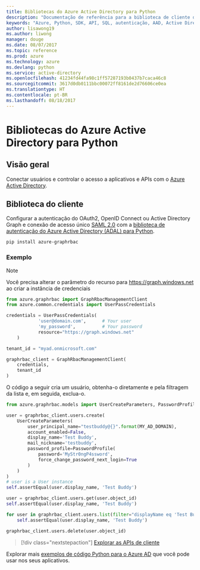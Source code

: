 ```yaml
---
title: Bibliotecas do Azure Active Directory para Python
description: "Documentação de referência para a biblioteca de cliente de Python para o Azure Active Directory"
keywords: "Azure, Python, SDK, API, SQL, autenticação, AAD, Active Directory, Graph, OAuth 2.0"
author: lisawong19
ms.author: liwong
manager: douge
ms.date: 08/07/2017
ms.topic: reference
ms.prod: azure
ms.technology: azure
ms.devlang: python
ms.service: active-directory
ms.openlocfilehash: 41234fd44fa98c1ff57287193b0437b7caca46c8
ms.sourcegitcommit: 3617d0db0111bbc00072ff8161de2d76606ce0ea
ms.translationtype: HT
ms.contentlocale: pt-BR
ms.lasthandoff: 08/18/2017
---
```

# <a name="azure-active-directory-libraries-for-python"></a>Bibliotecas do Azure Active Directory para Python

## <a name="overview"></a>Visão geral

Conectar usuários e controlar o acesso a aplicativos e APIs com o [Azure Active Directory](/azure/active-directory/active-directory-whatis).

## <a name="client-library"></a>Biblioteca do cliente

Configurar a autenticação do OAuth2, OpenID Connect ou Active Directory Graph e conexão de acesso único [SAML 2.0](https://docs.microsoft.com/azure/active-directory/develop/active-directory-saml-protocol-reference) com a [biblioteca de autenticação do Azure Active Directory (ADAL) para Python](https://github.com/AzureAD/azure-activedirectory-library-for-python).

```bash
pip install azure-graphrbac
```

### <a name="example"></a>Exemplo
> [!NOTE]
> Você precisa alterar o parâmetro do recurso para https://graph.windows.net ao criar a instância de credenciais

```python
from azure.graphrbac import GraphRbacManagementClient
from azure.common.credentials import UserPassCredentials

credentials = UserPassCredentials(
            'user@domain.com',      # Your user
            'my_password',          # Your password
            resource="https://graph.windows.net"
    )

tenant_id = "myad.onmicrosoft.com"

graphrbac_client = GraphRbacManagementClient(
    credentials,
    tenant_id
)
```
O código a seguir cria um usuário, obtenha-o diretamente e pela filtragem da lista e, em seguida, exclua-o.
```python
from azure.graphrbac.models import UserCreateParameters, PasswordProfile

user = graphrbac_client.users.create(
    UserCreateParameters(
        user_principal_name="testbuddy@{}".format(MY_AD_DOMAIN),
        account_enabled=False,
        display_name='Test Buddy',
        mail_nickname='testbuddy',
        password_profile=PasswordProfile(
            password='MyStr0ngP4ssword',
            force_change_password_next_login=True
        )
    )
)
# user is a User instance
self.assertEqual(user.display_name, 'Test Buddy')

user = graphrbac_client.users.get(user.object_id)
self.assertEqual(user.display_name, 'Test Buddy')

for user in graphrbac_client.users.list(filter="displayName eq 'Test Buddy'"):
    self.assertEqual(user.display_name, 'Test Buddy')

graphrbac_client.users.delete(user.object_id)
```

> [!div class="nextstepaction"]
> [Explorar as APIs de cliente](/python/api/overview/azure/activedirectory/clientlibrary?)

Explorar mais [exemplos de código Python para o Azure AD](https://azure.microsoft.com/en-us/resources/samples/?term=active+directory&platform=python) que você pode usar nos seus aplicativos.